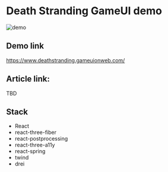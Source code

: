 # Death Stranding GameUI demo

![demo](https://user-images.githubusercontent.com/530644/111818381-6647d400-88df-11eb-8a1c-afa2d4b5c58d.jpeg)

## Demo link

https://www.deathstranding.gameuionweb.com/

## Article link:

TBD

## Stack

- React
- react-three-fiber
- react-postprocessing
- react-three-a11y
- react-spring
- twind
- drei
